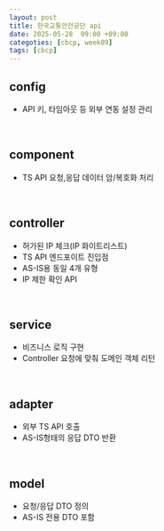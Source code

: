 ```yaml
---
layout: post
title: 한국교통안전공단 api
date: 2025-05-28  09:00 +09:00
categoties: [cbcp, week09]
tags: [cbcp]
---
```


## config

- API 키, 타임아웃 등 외부 연동 설정 관리

<br>

## component

- TS API 요청,응답 데이터 암/복호화 처리

<br>

## controller

- 허가된 IP 체크(IP 화이트리스트)
- TS API 엔드포이트 진입점
- AS-IS용 동일 4개 유형
- IP 제한 확인 API

<br>

## service

- 비즈니스 로직 구현 
- Controller 요청에 맞춰 도메인 객체 리턴

<br>

## adapter

- 외부 TS API 호출
- AS-IS형태의 응답 DTO 반환

<br>

## model

- 요청/응답 DTO 정의 
- AS-IS 전용 DTO 포함
